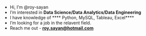 - Hi, I’m @roy-sayan
- I’m interested in **Data Science/Data Analytics/Data Engineering**
- I have knowledge of **** Python, MySQL, Tableau, Excel****
- I’m looking for a job in the relavent field.
- Reach me out - **roy.sayan@hotmail.com**
